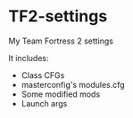 # TF2-settings

My Team Fortress 2 settings

It includes:
- Class CFGs
- masterconfig's modules.cfg
- Some modified mods
- Launch args
